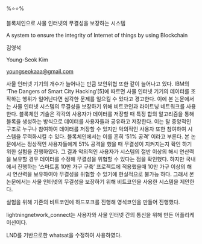 %⭐️⭐️%

블록체인으로 사물 인터넷의 무결성을 보장하는 시스템

A system to ensure the integrity of Internet of things by using Blockchain


김영석

Young-Seok Kim

youngseokaaa@gmail.com


사물 인터넷 기기의 개수가 늘어나는 만큼 보안위협 또한 같이 늘어나고 있다. IBM의 ‘The Dangers of Smart City Hacking’[5]에 따르면 사물 인터넷 기기의 데이터를 조작하는 행위가 일어난다면 심각한 문제를 일으킬 수 있다고 경고한다. 이에 본 논문에서는 사물 인터넷 시스템의 무결성을 보장하기 위해 비트코인과 라이트닝 네트워크를 사용한다. 블록체인 기술은 각각의 사용자가 데이터를 저장할 때 특정 합의 알고리즘을 통해 블록을 생성하는 방식으로 데이터를 사용자들과 공유하고 저장한다. 이는 탈 중앙적인 구조로 누구나 참여하여 데이터를 저장할 수 있지만 악의적인 사용자 또한 참여하여 시스템을 무력화시킬 수 있다. 블록체인에서는 이를 흔히 ‘51% 공격’ 이라고 부른다. 본 논문에서는 정상적인 사용자들에게 51% 공격을 했을 때 무결성이 지켜지는지 확인 하기 위한 실험을 진행하였다. 그 결과 악의적인 사용자가 시스템의 절반 이상의 해시 연산력을 보유할 경우 데이터를 수정해 무결성을 위협할 수 있다는 점을 확인했다. 하지만 국내에서 진행하는 ‘스마트홈 10만 가구 구축’ 프로젝트에 적용했을때 10만 가구 이상의 해시 연산력을 보유하여야 무결성을 위협할 수 있기에 현실적으로 불가능 하다. 그래서 본 논문에서는 사물 인터넷의 무결성을 보장하기 위해 비트코인을 사용한 시스템을 제안한다.






실험을 위해 기존의 비트코인에 하드포크를 진행해 영석코인을 만들어 진행했다.

lightningnetwork_connect는 사용자와 사물 인터넷 간의 통신을 위해 만든 어플리케이션이다. 

LND를 기반으로한 whatsat을 수정하여 사용하였다.
